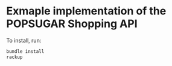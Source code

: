 # Exmaple implementation of the POPSUGAR Shopping API

To install, run:
```bash
bundle install
rackup
```
